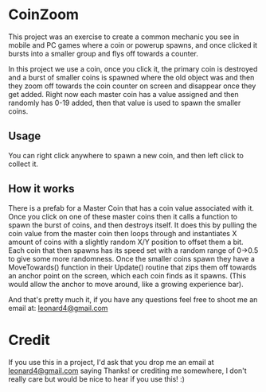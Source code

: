 CoinZoom
==========

This project was an exercise to create a common mechanic you see in mobile and PC games where a coin or powerup spawns, and once clicked it bursts into a smaller group and flys off towards a counter.

In this project we use a coin, once you click it, the primary coin is destroyed and a burst of smaller coins is spawned where the old object was and then they zoom off towards the coin counter on screen and disappear once they get added. Right now each master coin has a value assigned and then randomly has 0-19 added, then that value is used to spawn the smaller coins. 

Usage
-----
You can right click anywhere to spawn a new coin, and then left click to collect it.

How it works
------------
There is a prefab for a Master Coin that has a coin value associated with it. Once you click on one of these master coins then it calls a function to spawn the burst of coins, and then destroys itself. It does this by pulling the coin value from the master coin then loops through and instantiates X amount of coins with a slightly random X/Y position to offset them a bit. Each coin that then spawns has its speed set with a random range of 0->0.5 to give some more randomness. Once the smaller coins spawn they have a MoveTowards() function in their Update() routine that zips them off towards an anchor point on the screen, which each coin finds as it spawns. (This would allow the anchor to move around, like a growing experience bar).

And that's pretty much it, if you have any questions feel free to shoot me an email at: leonard4@gmail.com

Credit
======
If you use this in a project, I'd ask that you drop me an email at leonard4@gmail.com saying Thanks! or crediting me somewhere, I don't really care but would be nice to hear if you use this! :)
